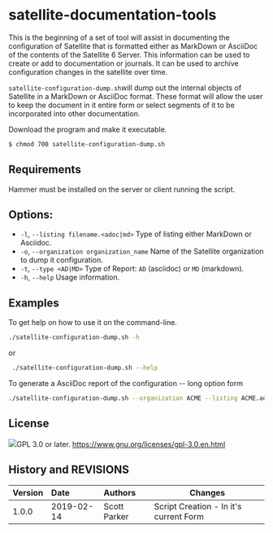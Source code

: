 # satellite-documentation-tools

This is the beginning of a set of tool will assist in documenting the configuration of Satellite that is formatted either as MarkDown or AsciiDoc of the contents of the Satellite 6 Server.   This information can be used to create or add to documentation or journals.  It can be used to archive configuration changes in the satellite over time.

`satellite-configuration-dump.sh`will dump out the internal objects of Satellite in a MarkDown or AsciiDoc format.  These format will allow the user to keep the document in it entire form or select segments of it to be incorporated into other documentation.

Download the program and make it executable.

```bash
$ chmod 700 satellite-configuration-dump.sh
```
## Requirements

Hammer must be installed on the server or client running the script.

## Options:

* `-l`, `--listing filename.<adoc|md>` Type of listing either MarkDown or Asciidoc.
* `-o`, `--organization organization_name` Name of the Satellite organization to dump it configuration.
* `-t`, `--type <AD|MD>` Type of Report: `AD` (asciidoc) or `MD` (markdown).
* `-h`, `--help` Usage information.

## Examples

To get help on how to use it on the command-line.

```bash
./satellite-configuration-dump.sh -h
```
or

```bash
 ./satellite-configuration-dump.sh --help
```

To generate a AsciiDoc report of the configuration -- long option form

```bash
./satellite-configuration-dump.sh --organization ACME --listing ACME.adoc --type AD
```

## License

![](https://www.gnu.org/graphics/gplv3-with-text-136x68.png)GPL 3.0 or later.   https://www.gnu.org/licenses/gpl-3.0.en.html

## History and REVISIONS

| Version | Date       | Authors      | Changes                                |
| :------ | :--------- | :----------- | -------------------------------------- |
| 1.0.0   | 2019-02-14 | Scott Parker | Script Creation - In it's current Form |




